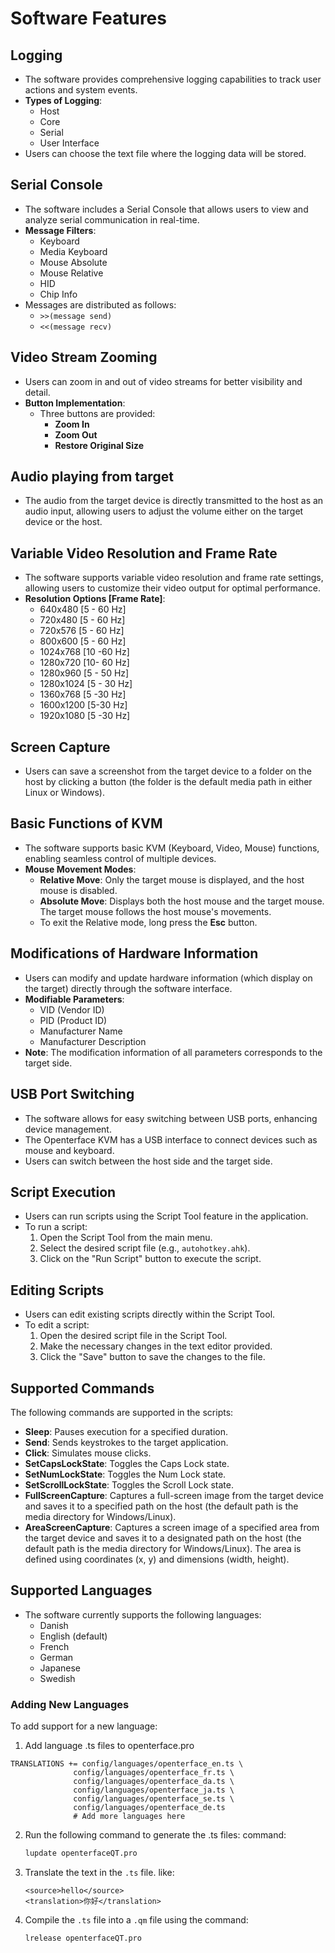 # Software Features

## Logging
- The software provides comprehensive logging capabilities to track user actions and system events.
- **Types of Logging**: 
  - Host
  - Core
  - Serial
  - User Interface
- Users can choose the text file where the logging data will be stored.

## Serial Console
- The software includes a Serial Console that allows users to view and analyze serial communication in real-time.
- **Message Filters**: 
  - Keyboard
  - Media Keyboard
  - Mouse Absolute
  - Mouse Relative
  - HID
  - Chip Info
- Messages are distributed as follows: 
  - `>>(message send)` 
  - `<<(message recv)`

## Video Stream Zooming
- Users can zoom in and out of video streams for better visibility and detail.
- **Button Implementation**: 
  - Three buttons are provided: 
    - **Zoom In**
    - **Zoom Out**
    - **Restore Original Size**

##  Audio playing from target
- The audio from the target device is directly transmitted to the host as an audio input, allowing users to adjust the volume either on the target device or the host.

## Variable Video Resolution and Frame Rate
- The software supports variable video resolution and frame rate settings, allowing users to customize their video output for optimal performance.
- **Resolution Options [Frame Rate]**: 
  - 640x480 [5 - 60 Hz]
  - 720x480 [5 - 60 Hz]
  - 720x576 [5 - 60 Hz]
  - 800x600 [5 - 60 Hz]
  - 1024x768 [10 -60 Hz]
  - 1280x720 [10- 60 Hz]
  - 1280x960 [5 - 50 Hz]
  - 1280x1024 [5 - 30 Hz]
  - 1360x768 [5 -30 Hz]
  - 1600x1200 [5-30 Hz]
  - 1920x1080 [5 -30 Hz]

## Screen Capture
- Users can save a screenshot from the target device to a folder on the host by clicking a button (the folder is the default media path in either Linux or Windows).

## Basic Functions of KVM
- The software supports basic KVM (Keyboard, Video, Mouse) functions, enabling seamless control of multiple devices.
- **Mouse Movement Modes**:
  - **Relative Move**: Only the target mouse is displayed, and the host mouse is disabled.
  - **Absolute Move**: Displays both the host mouse and the target mouse. The target mouse follows the host mouse's movements.
  - To exit the Relative mode, long press the **Esc** button.

## Modifications of Hardware Information
- Users can modify and update hardware information (which display on the target) directly through the software interface.
- **Modifiable Parameters**:
  - VID (Vendor ID)
  - PID (Product ID)
  - Manufacturer Name
  - Manufacturer Description
- **Note**: The modification information of all parameters corresponds to the target side.

## USB Port Switching
- The software allows for easy switching between USB ports, enhancing device management.
- The Openterface KVM has a USB interface to connect devices such as mouse and keyboard.
- Users can switch between the host side and the target side.

## Script Execution
- Users can run scripts using the Script Tool feature in the application.
- To run a script:
  1. Open the Script Tool from the main menu.
  2. Select the desired script file (e.g., `autohotkey.ahk`).
  3. Click on the "Run Script" button to execute the script.

## Editing Scripts
- Users can edit existing scripts directly within the Script Tool.
- To edit a script:
  1. Open the desired script file in the Script Tool.
  2. Make the necessary changes in the text editor provided.
  3. Click the "Save" button to save the changes to the file.

## Supported Commands
The following commands are supported in the scripts:
- **Sleep**: Pauses execution for a specified duration.
- **Send**: Sends keystrokes to the target application.
- **Click**: Simulates mouse clicks.
- **SetCapsLockState**: Toggles the Caps Lock state.
- **SetNumLockState**: Toggles the Num Lock state.
- **SetScrollLockState**: Toggles the Scroll Lock state.
- **FullScreenCapture**: Captures a full-screen image from the target device and saves it to a specified path on the host (the default path is the media directory for Windows/Linux).
- **AreaScreenCapture**: Captures a screen image of a specified area from the target device and saves it to a designated path on the host (the default path is the media directory for Windows/Linux). The area is defined using coordinates (x, y) and dimensions (width, height).

## Supported Languages
- The software currently supports the following languages:
  - Danish
  - English (default)
  - French 
  - German
  - Japanese
  - Swedish

### Adding New Languages
To add support for a new language:
1. Add language .ts files to openterface.pro 
  ```
  TRANSLATIONS += config/languages/openterface_en.ts \
                config/languages/openterface_fr.ts \
                config/languages/openterface_da.ts \
                config/languages/openterface_ja.ts \
                config/languages/openterface_se.ts \
                config/languages/openterface_de.ts 
                # Add more languages here
  ```
2. Run the following command to generate the .ts files:
command:
   ```sh
   lupdate openterfaceQT.pro
   ```
3. Translate the text in the `.ts` file.
like:
   ```
   <source>hello</source>
   <translation>你好</translation>
   ```

4. Compile the `.ts` file into a `.qm` file using the command:
   ```sh
   lrelease openterfaceQT.pro
   ```